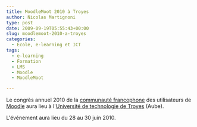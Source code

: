```yaml
---
title: MoodleMoot 2010 à Troyes
author: Nicolas Martignoni
type: post
date: 2009-09-19T05:55:43+00:00
slug: moodlemoot-2010-a-troyes
categories:
  - École, e-learning et ICT
tags:
  - e-learning
  - Formation
  - LMS
  - Moodle
  - MoodleMoot

---
```

Le congrès annuel 2010 de la [communauté francophone][1] des utilisateurs de [Moodle][2] aura lieu à l'[Université de technologie de Troyes][3] (Aube).

L'événement aura lieu du 28 au 30 juin 2010.

 [1]: https://moodle.org/course/view.php?id=20
 [2]: https://moodle.org/
 [3]: https://www.utt.fr/

<!--more-->
